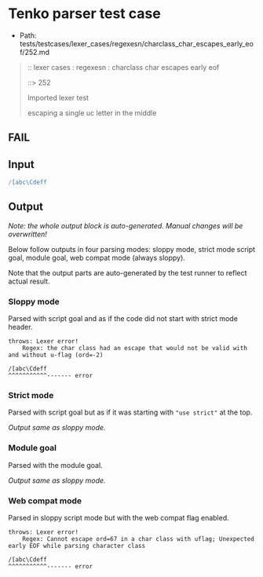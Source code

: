 # Tenko parser test case

- Path: tests/testcases/lexer_cases/regexesn/charclass_char_escapes_early_eof/252.md

> :: lexer cases : regexesn : charclass char escapes early eof
>
> ::> 252
>
> Imported lexer test
>
> escaping a single uc letter in the middle

## FAIL

## Input

`````js
/[abc\Cdeff
`````

## Output

_Note: the whole output block is auto-generated. Manual changes will be overwritten!_

Below follow outputs in four parsing modes: sloppy mode, strict mode script goal, module goal, web compat mode (always sloppy).

Note that the output parts are auto-generated by the test runner to reflect actual result.

### Sloppy mode

Parsed with script goal and as if the code did not start with strict mode header.

`````
throws: Lexer error!
    Regex: the char class had an escape that would not be valid with and without u-flag (ord=-2)

/[abc\Cdeff
^^^^^^^^^^^------- error
`````

### Strict mode

Parsed with script goal but as if it was starting with `"use strict"` at the top.

_Output same as sloppy mode._

### Module goal

Parsed with the module goal.

_Output same as sloppy mode._

### Web compat mode

Parsed in sloppy script mode but with the web compat flag enabled.

`````
throws: Lexer error!
    Regex: Cannot escape ord=67 in a char class with uflag; Unexpected early EOF while parsing character class

/[abc\Cdeff
^^^^^^^^^^^------- error
`````

